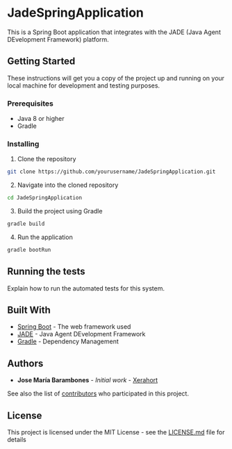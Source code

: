 # JadeSpringApplication

This is a Spring Boot application that integrates with the JADE (Java Agent DEvelopment Framework) platform.

## Getting Started

These instructions will get you a copy of the project up and running on your local machine for development and testing purposes.

### Prerequisites

- Java 8 or higher
- Gradle

### Installing

1. Clone the repository
```bash
git clone https://github.com/yourusername/JadeSpringApplication.git
```
2. Navigate into the cloned repository
```bash
cd JadeSpringApplication
```
3. Build the project using Gradle
```bash
gradle build
```
4. Run the application
```bash
gradle bootRun
```

## Running the tests

Explain how to run the automated tests for this system.

## Built With

- [Spring Boot](https://spring.io/projects/spring-boot) - The web framework used
- [JADE](https://jade.tilab.com/) - Java Agent DEvelopment Framework
- [Gradle](https://gradle.org/) - Dependency Management

## Authors

- **Jose María Barambones** - *Initial work* - [Xerahort](https://github.com/xerahort)

See also the list of [contributors](https://github.com/yourusername/JadeSpringApplication/contributors) who participated in this project.

## License

This project is licensed under the MIT License - see the [LICENSE.md](LICENSE.md) file for details
